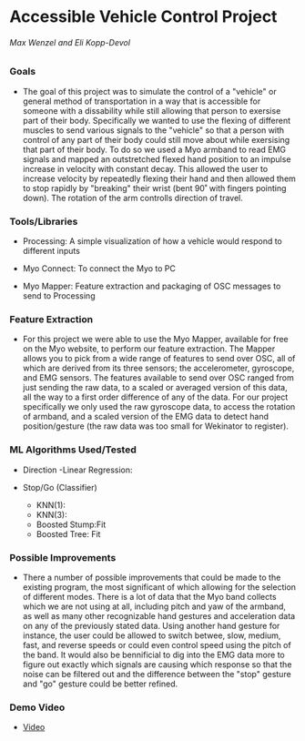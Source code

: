 # Accessible Vehicle Control Project

###### Max Wenzel and Eli Kopp-Devol

### Goals
* The goal of this project was to simulate the control of a "vehicle" or general method of transportation in a way that is accessible for someone with a dissability while still allowing that person to exersise part of their body. Specifically we wanted to use the flexing of different muscles to send various signals to the "vehicle" so that a person with control of any part of their body could still move about while exersising that part of their body. To do so we used a Myo armband to read EMG signals and mapped an outstretched flexed hand position to an impulse increase in velocity with constant decay. This allowed the user to increase velocity by repeatedly flexing their hand and then allowed them to stop rapidly by "breaking" their wrist (bent 90˚ with fingers pointing down). The rotation of the arm controlls direction of travel. 

### Tools/Libraries
* Processing: A simple visualization of how a vehicle would respond to different inputs

* Myo Connect: To connect the Myo to PC

* Myo Mapper: Feature extraction and packaging of OSC messages to send to Processing


### Feature Extraction
* For this project we were able to use the Myo Mapper, available for free on the Myo website, to perform our feature extraction. The Mapper allows you to pick from a wide range of features to send over OSC, all of which are derived from its three sensors; the accelerometer, gyroscope, and EMG sensors. The features available to send over OSC ranged from just sending the raw data, to a scaled or averaged version of this data, all the way to a first order difference of any of the data. For our project specifically we only used the raw gyroscope data, to access the rotation of armband, and a scaled version of the EMG data to detect hand position/gesture (the raw data was too small for Wekinator to register). 

### ML Algorithms Used/Tested

* Direction
  -Linear Regression:

* Stop/Go (Classifier)
  - KNN(1): 
  - KNN(3): 
  - Boosted Stump:Fit
  - Boosted Tree:  Fit


### Possible Improvements
* There a number of possible improvements that could be made to the existing program, the most significant of which allowing for the selection of different modes. There is a lot of data that the Myo band collects which we are not using at all, including pitch and yaw of the armband, as well as many other recognizable hand gestures and acceleration data on any of the previously stated data. Using another hand gesture for instance, the user could be allowed to switch betwee, slow, medium, fast, and reverse speeds or could even control speed using the pitch of the band. It would also be bennificial to dig into the EMG data more to figure out exactly which signals are causing which response so that the noise can be filtered out and the difference between the "stop" gesture and "go" gesture could be better refined.  



### Demo Video
* [Video](https://www.youtube.com/watch?v=1iHmTnbqfYo)
